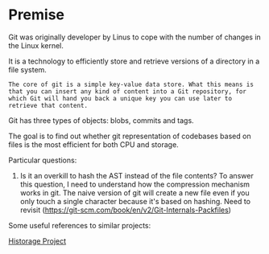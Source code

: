 Premise
=======

Git was originally developer by Linus to cope with the number of changes in the Linux kernel.

It is a technology to efficiently store and retrieve versions of a directory in a file system.

`The core of git is a simple key-value data store. What this means is that you can insert any kind of content into a Git repository, for which Git will hand you back a unique key you can use later to retrieve that content.`

Git has three types of objects: blobs, commits and tags.

The goal is to find out whether git representation of codebases based on files is the most efficient for both CPU and storage.

Particular questions:

1. Is it an overkill to hash the AST instead of the file contents? To answer this question, I need to understand how the compression mechanism works in git.
The naive version of git will create a new file even if you only touch a single character because it's based on hashing.
Need to revisit (https://git-scm.com/book/en/v2/Git-Internals-Packfiles)


Some useful references to similar projects:

[Historage Project](https://github.com/sh5i/git-stein)